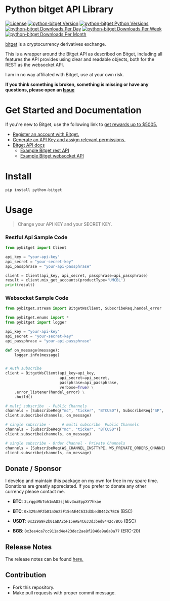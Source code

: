 # Python bitget API Library


[![License](https://img.shields.io/badge/license-MIT-green)](https://github.com/cuongitl/python-bitget/-/blob/main/LICENSE)
[![python-bitget Version](https://img.shields.io/pypi/v/python-bitget?logo=pypi)](https://pypi.org/project/python-bitget/)
[![python-bitget Python Versions](https://img.shields.io/pypi/pyversions/python-bitget?logo=pypi)](https://pypi.org/project/python-bitget/)
[![python-bitget Downloads Per Day](https://img.shields.io/pypi/dd/python-bitget?logo=pypi)](https://pypi.org/project/python-bitget/)
[![python-bitget Downloads Per Week](https://img.shields.io/pypi/dw/python-bitget?logo=pypi)](https://pypi.org/project/python-bitget/)
[![python-bitget Downloads Per Month](https://img.shields.io/pypi/dm/python-bitget?logo=pypi)](https://pypi.org/project/python-bitget/)

[bitget](https://www.bitget.com/en/referral/register?from=referral&clacCode=6EKP94LE) is a cryptocurrency derivatives exchange.

This is a wrapper around the Bitget API as described on Bitget, including all features the API provides using clear and readable objects, both for the REST  as the websocket API.

 
I am in no way affiliated with Bitget, use at your own risk.

**If you think something is broken, something is missing or have any questions, please open an [Issue](https://github.com/cuongitl/python-bitget/issues)**

# Get Started and Documentation
If you're new to Bitget, use the following link to [get rewards up to $5005.](https://www.bitget.com/en/referral/register?from=referral&clacCode=6EKP94LE)
* [Register an account with Bitget.](https://www.bitget.com/en/referral/register?from=referral&clacCode=6EKP94LE)
* [Generate an API Key and assign relevant permissions.](https://www.bitget.com/en/support/articles/360038968251-API%20Creation%20Guide)
* [Bitget API docs](https://bitgetlimited.github.io/apidoc/en/mix/#welcome)
  * [Example Bitget rest API](https://github.com/cuongitl/python-bitget/blob/main/example_rest_api.py)
  * [Example Bitget websocket API](https://github.com/cuongitl/python-bitget/blob/main/example_websocket_api.py)

# Install
    pip install python-bitget
# Usage

> Change your API KEY and your SECRET KEY.
### Restful Api Sample Code 

```python
from pybitget import Client

api_key = "your-api-key"
api_secret = "your-secret-key"
api_passphrase = "your-api-passphrase"

client = Client(api_key, api_secret, passphrase=api_passphrase)
result = client.mix_get_accounts(productType='UMCBL')
print(result)

```
### Websocket Sample Code 

```python
from pybitget.stream import BitgetWsClient, SubscribeReq,handel_error

from pybitget.enums import *
from pybitget import logger

api_key = "your-api-key"
api_secret = "your-secret-key"
api_passphrase = "your-api-passphrase"

def on_message(message):
    logger.info(message)


# Auth subscribe
client = BitgetWsClient(api_key=api_key,
                        api_secret=api_secret,
                        passphrase=api_passphrase,
                        verbose=True) \
    .error_listener(handel_error) \
    .build()

# multi subscribe  - Public Channels
channels = [SubscribeReq("mc", "ticker", "BTCUSD"), SubscribeReq("SP", "candle1W", "BTCUSDT")]
client.subscribe(channels, on_message)

# single subscribe -     # multi subscribe  Public Channels
channels = [SubscribeReq("mc", "ticker", "BTCUSD")]
client.subscribe(channels, on_message)

# single subscribe - Order Channel - Private Channels
channels = [SubscribeReq(WS_CHANNEL_INSTTYPE, WS_PRIVATE_ORDERS_CHANNEL, WS_CHANNEL_INSTID)]
client.subscribe(channels, on_message)
```

## Donate / Sponsor
I develop and maintain this package on my own for free in my spare time. 
Donations are greatly appreciated. If you prefer to donate any other currency please contact me.

* **BTC**:  `3LrqgdMbToh1mAD3sjhbv3oaEppXY7hkae`

* **BTC**:  `0x329a9F2b01aDA25F15eAE4C633d3bed8442c7BC6`  (BSC)

* **USDT**:  `0x329a9F2b01aDA25F15eAE4C633d3bed8442c7BC6`  (BSC)

* **BGB**:  `0x3ee4ca7cc911ad4e423dec2ae8f2846e9a6a0a77`  (ERC-20)

[//]: # (## Communities)
[//]: # (* Telegram: [Python Bitget API]&#40;https://t.me/ftx_api&#41;)

## Release Notes
The release notes can be found
[here.](https://github.com/cuongitl/python-bitget/blob/main/release_notes.md)

## Contribution
* Fork this repository.
* Make pull requests with proper commit message.